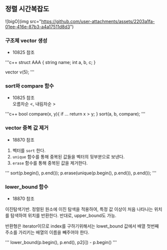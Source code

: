 ## 정렬 시간복잡도 
![bigO](img src="https://github.com/user-attachments/assets/2203a1fa-01ee-416e-87b3-a4a17511d8d3")
  
### 구조체 vector 생성
- 10825 참조  

'''c++
struct AAA { 
  string name;
  int a, b, c;
}
  
vector<AAA> v(5);
'''  
  
### sort와 compare 함수
- 10825 참조  
오름차순 <, 내림차순 >  

'''c++
bool compare(x, y){
  if ...
  return x > y;
}
sort(a, b, compare);
'''  

### vector 중복 값 제거
- 18870 참조
1. 벡터를 `sort` 한다.
2. `unique` 함수를 통해 중복된 값들을 벡터의 뒷부분으로 보낸다.
3. `erase` 함수를 통해 중복된 값을 제거한다.  

'''
sort(p.begin(), p.end());
p.erase(unique(p.begin(), p.end()), p.end());
'''  

### lower_bound 함수
- 18870 참조  

이진탐색기반.
정렬된 원소에 이진 탐색을 적용하여, 특정 값 이상이 처음 나타나는 위치를 탐색하여 위치를 반환한다. 반대로, upper_bound도 가능.  

반환형은 iterator이므로 index를 구하기위해서는 
lowet_bound 값에서 배열 첫번째 주소를 가리키는 배열의 이름을 빼주어야 한다.  

'''
lower_bound(p.begin(), p.end(), p2[i]) - p.begin() 
'''